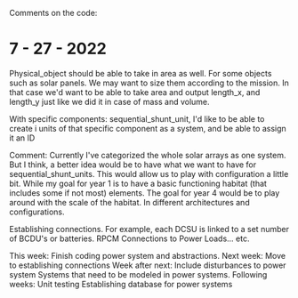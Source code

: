 
Comments on the code:

# 7 - 27 - 2022
Physical_object should be able to take in area as well. For some objects such
as solar panels. We may want to size them according to the mission. In that
case we'd want to be able to take area and output length_x, and length_y just
like we did it in case of mass and volume.

With specific components: sequential_shunt_unit, I'd like to be able to create
i units of that specific component as a system, and be able to assign it an ID

Comment:
Currently I've categorized the whole solar arrays as one system. But I think,
a better idea would be to have what we want to have for sequential_shunt_units.
This would allow us to play with configuration a little bit. While my goal for
year 1 is to have a basic functioning habitat (that includes some if not most)
elements. The goal for year 4 would be to play around with the scale of the habitat.
In different architectures and configurations.

Establishing connections. For example, each DCSU is linked to a set number of
BCDU's or batteries. RPCM Connections to Power Loads... etc.



This week: Finish coding power system and abstractions.
Next week: Move to establishing connections
Week after next: Include disturbances to power system
                 Systems that need to be modeled in power systems.
Following weeks: Unit testing
                 Establishing database for power systems